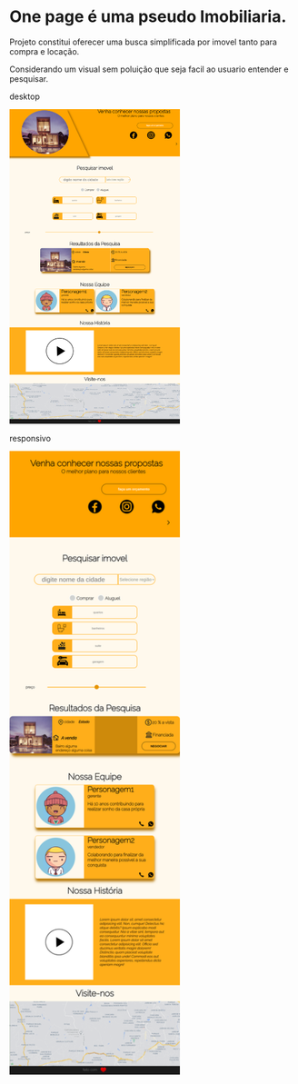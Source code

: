# One page é uma pseudo Imobiliaria.
Projeto constitui oferecer uma busca simplificada por imovel tanto para compra e locação. 

Considerando um visual sem poluição que seja facil ao usuario  entender e pesquisar.


desktop

<div>
    <img src="https://raw.githubusercontent.com/cardosource/OnePageImobiliaria/main/desktop.png" width="300"/>
  

  
</div>



responsivo

<div>
 <img src="https://raw.githubusercontent.com/cardosource/OnePageImobiliaria/main/responsivo.png" width="300" />
  
</div>

